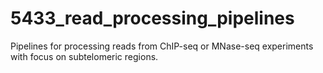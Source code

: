 # 5433_read_processing_pipelines
Pipelines for processing reads from ChIP-seq or MNase-seq experiments with focus on subtelomeric regions.
